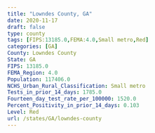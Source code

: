 ```yaml
---
title: "Lowndes County, GA"
date: 2020-11-17
draft: false
type: county
tags: [FIPS:13185.0,FEMA:4.0,Small metro,Red]
categories: [GA]
County: Lowndes County
State: GA
FIPS: 13185.0
FEMA_Region: 4.0
Population: 117406.0
NCHS_Urban_Rural_Classification: Small metro
Tests_in_prior_14_days: 1785.0
Fourteen_day_test_rate_per_100000: 1520.0
Percent_Positivity_in_prior_14_days: 0.103
Level: Red
url: /states/GA/lowndes-county
---
```



